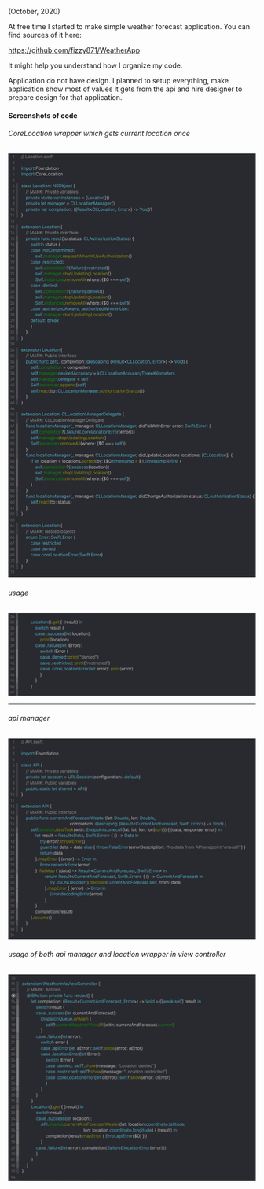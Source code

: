 (October, 2020)

At free time I started to make simple weather forecast application. You can find sources of it here:

https://github.com/fizzy871/WeatherApp

It might help you understand how I organize my code.

Application do not have design. I planned to setup everything, make application show most of values it gets from the api and hire designer to prepare design for that application.



#### Screenshots of code

###### CoreLocation wrapper which gets current location once

![](code_examples_img/location.png)

###### usage

![](code_examples_img/location_usage.png)

------

###### api manager

![](code_examples_img/api.png)

###### usage of both api manager and location wrapper in view controller

![](code_examples_img/both.png)
